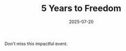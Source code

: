 ---
layout: layouts/event.njk
title: "5 Years to Freedom"
hero_heading: "5 Years to Freedom"
description: "Join us for an unforgettable session."
date: "2025-07-20"
time: "10:00 – 12:00"
event_location: "Acadia Office"
category: "EVENT"
audience: []
training_format: []
tone: ""
source: ""
social_post: ""
sms_team: ""
sms_client: ""
schedule_id: "2c2dfbb8-baa9-493e-bc20-ef4401899b6b"
share_url: "https://advisorpages.github.io/eventsites/event-pages/5-years-to-freedom/"
short_url: "https://advisorpages.github.io/eventsites/event-pages/5-years-to-freedom/"
qr_url: "https://advisorpages.github.io/eventsites/event-pages/5-years-to-freedom/.qr"
body: >
  Don't miss this impactful event.

features:
  - "Don't miss this impactful event."
  - "Live training, recognition, and belief-building."
  - "Show up early and bring someone with you."
cta: "Show up early and bring someone with you."
registration_iframe: ""
webhook_url: ""
guest_name: ""
guest_title: ""
guest_photo: ""
guest_bio: ""
segments:
  - title: "Open"
    trainer_name: "TBD"
    duration_minutes: 15
---